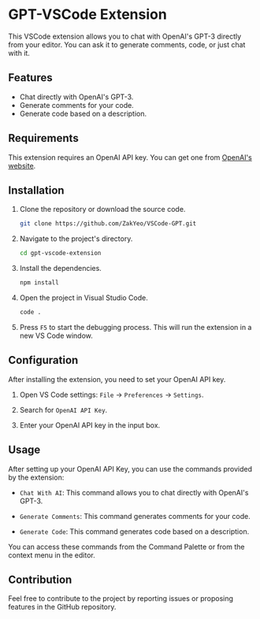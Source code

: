 # GPT-VSCode Extension

This VSCode extension allows you to chat with OpenAI's GPT-3 directly from your editor. You can ask it to generate comments, code, or just chat with it.

## Features

- Chat directly with OpenAI's GPT-3.
- Generate comments for your code.
- Generate code based on a description.

## Requirements

This extension requires an OpenAI API key. You can get one from [OpenAI's website](https://openai.com/).

## Installation

1. Clone the repository or download the source code.

   ```bash
   git clone https://github.com/ZakYeo/VSCode-GPT.git
   ```

2. Navigate to the project's directory.

   ```bash
   cd gpt-vscode-extension
   ```

3. Install the dependencies.

   ```bash
   npm install
   ```

4. Open the project in Visual Studio Code.

   ```bash
   code .
   ```

5. Press `F5` to start the debugging process. This will run the extension in a new VS Code window.

## Configuration

After installing the extension, you need to set your OpenAI API key.

1. Open VS Code settings: `File` -> `Preferences` -> `Settings`.

2. Search for `OpenAI API Key`.

3. Enter your OpenAI API key in the input box.

## Usage

After setting up your OpenAI API Key, you can use the commands provided by the extension:

- `Chat With AI`: This command allows you to chat directly with OpenAI's GPT-3.

- `Generate Comments`: This command generates comments for your code.

- `Generate Code`: This command generates code based on a description.

You can access these commands from the Command Palette or from the context menu in the editor.

## Contribution

Feel free to contribute to the project by reporting issues or proposing features in the GitHub repository.
